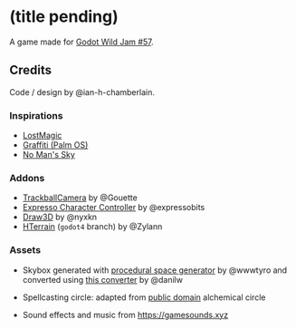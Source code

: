 # (title pending)

A game made for [Godot Wild Jam #57](https://itch.io/jam/godot-wild-jam-57).

## Credits

Code / design by @ian-h-chamberlain.

### Inspirations

* [LostMagic](https://en.wikipedia.org/wiki/LostMagic)
* [Graffiti (Palm OS)](https://en.wikipedia.org/wiki/Graffiti_(Palm_OS))
* [No Man's Sky](https://www.nomanssky.com/)

### Addons

* [TrackballCamera](https://github.com/Goutte/godot-trackball-camera) by @Gouette
* [Expresso Character Controller](https://github.com/expressobits/character-controller) by @expressobits
* [Draw3D](https://github.com/nyxkn/godot-draw3d) by @nyxkn
* [HTerrain](https://github.com/Zylann/godot_heightmap_plugin) (`godot4` branch) by @Zylann

### Assets

* Skybox generated with [procedural space generator](https://tools.wwwtyro.net/space-3d/index.html) by @wwwtyro
  and converted using [this converter](https://danilw.github.io/GLSL-howto/cubemap_to_panorama_js/cubemap_to_panorama.html) by @danilw

* Spellcasting circle: adapted from [public domain](https://picryl.com/media/elementa-9de2b5) alchemical circle

* Sound effects and music from <https://gamesounds.xyz>
